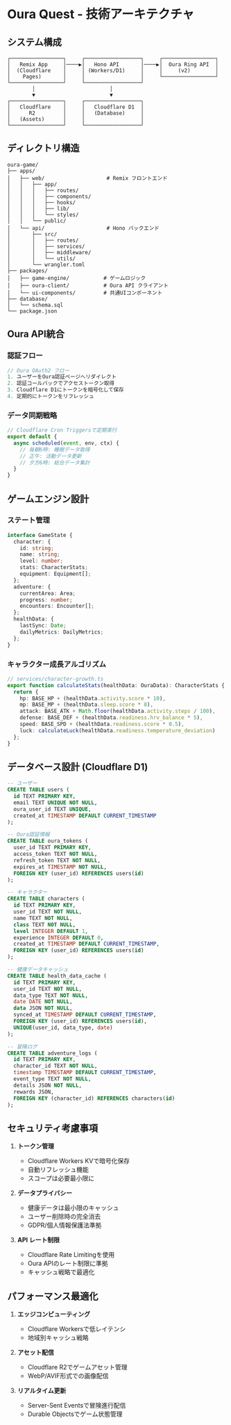 # Oura Quest - 技術アーキテクチャ

## システム構成

```
┌─────────────────┐     ┌──────────────────┐     ┌─────────────────┐
│   Remix App     │────▶│   Hono API       │────▶│  Oura Ring API  │
│  (Cloudflare    │     │ (Workers/D1)     │     │     (v2)        │
│    Pages)       │     │                  │     └─────────────────┘
└─────────────────┘     └──────────────────┘
        │                        │
        ▼                        ▼
┌─────────────────┐     ┌──────────────────┐
│   Cloudflare    │     │   Cloudflare D1  │
│      R2         │     │   (Database)     │
│   (Assets)      │     │                  │
└─────────────────┘     └──────────────────┘
```

## ディレクトリ構造

```
oura-game/
├── apps/
│   ├── web/                    # Remix フロントエンド
│   │   ├── app/
│   │   │   ├── routes/
│   │   │   ├── components/
│   │   │   ├── hooks/
│   │   │   ├── lib/
│   │   │   └── styles/
│   │   └── public/
│   └── api/                    # Hono バックエンド
│       ├── src/
│       │   ├── routes/
│       │   ├── services/
│       │   ├── middleware/
│       │   └── utils/
│       └── wrangler.toml
├── packages/
│   ├── game-engine/           # ゲームロジック
│   ├── oura-client/           # Oura API クライアント
│   └── ui-components/         # 共通UIコンポーネント
├── database/
│   └── schema.sql
└── package.json
```

## Oura API統合

### 認証フロー
```typescript
// Oura OAuth2 フロー
1. ユーザーをOura認証ページへリダイレクト
2. 認証コールバックでアクセストークン取得
3. Cloudflare D1にトークンを暗号化して保存
4. 定期的にトークンをリフレッシュ
```

### データ同期戦略
```typescript
// Cloudflare Cron Triggersで定期実行
export default {
  async scheduled(event, env, ctx) {
    // 毎朝6時: 睡眠データ取得
    // 正午: 活動データ更新
    // 夕方6時: 総合データ集計
  }
}
```

## ゲームエンジン設計

### ステート管理
```typescript
interface GameState {
  character: {
    id: string;
    name: string;
    level: number;
    stats: CharacterStats;
    equipment: Equipment[];
  };
  adventure: {
    currentArea: Area;
    progress: number;
    encounters: Encounter[];
  };
  healthData: {
    lastSync: Date;
    dailyMetrics: DailyMetrics;
  };
}
```

### キャラクター成長アルゴリズム
```typescript
// services/character-growth.ts
export function calculateStats(healthData: OuraData): CharacterStats {
  return {
    hp: BASE_HP + (healthData.activity.score * 10),
    mp: BASE_MP + (healthData.sleep.score * 8),
    attack: BASE_ATK + Math.floor(healthData.activity.steps / 100),
    defense: BASE_DEF + (healthData.readiness.hrv_balance * 5),
    speed: BASE_SPD + (healthData.readiness.score * 0.5),
    luck: calculateLuck(healthData.readiness.temperature_deviation)
  };
}
```

## データベース設計 (Cloudflare D1)

```sql
-- ユーザー
CREATE TABLE users (
  id TEXT PRIMARY KEY,
  email TEXT UNIQUE NOT NULL,
  oura_user_id TEXT UNIQUE,
  created_at TIMESTAMP DEFAULT CURRENT_TIMESTAMP
);

-- Oura認証情報
CREATE TABLE oura_tokens (
  user_id TEXT PRIMARY KEY,
  access_token TEXT NOT NULL,
  refresh_token TEXT NOT NULL,
  expires_at TIMESTAMP NOT NULL,
  FOREIGN KEY (user_id) REFERENCES users(id)
);

-- キャラクター
CREATE TABLE characters (
  id TEXT PRIMARY KEY,
  user_id TEXT NOT NULL,
  name TEXT NOT NULL,
  class TEXT NOT NULL,
  level INTEGER DEFAULT 1,
  experience INTEGER DEFAULT 0,
  created_at TIMESTAMP DEFAULT CURRENT_TIMESTAMP,
  FOREIGN KEY (user_id) REFERENCES users(id)
);

-- 健康データキャッシュ
CREATE TABLE health_data_cache (
  id TEXT PRIMARY KEY,
  user_id TEXT NOT NULL,
  data_type TEXT NOT NULL,
  date DATE NOT NULL,
  data JSON NOT NULL,
  synced_at TIMESTAMP DEFAULT CURRENT_TIMESTAMP,
  FOREIGN KEY (user_id) REFERENCES users(id),
  UNIQUE(user_id, data_type, date)
);

-- 冒険ログ
CREATE TABLE adventure_logs (
  id TEXT PRIMARY KEY,
  character_id TEXT NOT NULL,
  timestamp TIMESTAMP DEFAULT CURRENT_TIMESTAMP,
  event_type TEXT NOT NULL,
  details JSON NOT NULL,
  rewards JSON,
  FOREIGN KEY (character_id) REFERENCES characters(id)
);
```

## セキュリティ考慮事項

1. **トークン管理**
   - Cloudflare Workers KVで暗号化保存
   - 自動リフレッシュ機能
   - スコープは必要最小限に

2. **データプライバシー**
   - 健康データは最小限のキャッシュ
   - ユーザー削除時の完全消去
   - GDPR/個人情報保護法準拠

3. **API レート制限**
   - Cloudflare Rate Limitingを使用
   - Oura APIのレート制限に準拠
   - キャッシュ戦略で最適化

## パフォーマンス最適化

1. **エッジコンピューティング**
   - Cloudflare Workersで低レイテンシ
   - 地域別キャッシュ戦略

2. **アセット配信**
   - Cloudflare R2でゲームアセット管理
   - WebP/AVIF形式での画像配信

3. **リアルタイム更新**
   - Server-Sent Eventsで冒険進行配信
   - Durable Objectsでゲーム状態管理